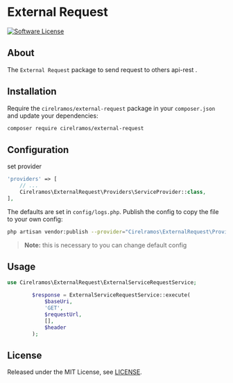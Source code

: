 # External Request

[![Software License][ico-license]](LICENSE.md)

## About

The `External Request` package to send request to others api-rest .


## Installation

Require the `cirelramos/external-request` package in your `composer.json` and update your dependencies:
```sh
composer require cirelramos/external-request
```


## Configuration

set provider

```php
'providers' => [
    // ...
    Cirelramos\ExternalRequest\Providers\ServiceProvider::class,
],
```


The defaults are set in `config/logs.php`. Publish the config to copy the file to your own config:
```sh
php artisan vendor:publish --provider="Cirelramos\ExternalRequest\Providers\ServiceProvider"
```

> **Note:** this is necessary to you can change default config



## Usage

```php
use Cirelramos\ExternalRequest\ExternalServiceRequestService;

        $response = ExternalServiceRequestService::execute(
            $baseUri,
            'GET',
            $requestUrl,
            [],
            $header
        );
```


## License

Released under the MIT License, see [LICENSE](LICENSE).


[ico-license]: https://img.shields.io/badge/license-MIT-brightgreen.svg?style=flat-square

